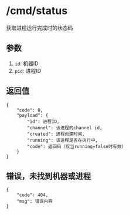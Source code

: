 # /cmd/status

获取进程运行完成时的状态码

## 参数

1. `id`: 机器ID
2. `pid`: 进程ID

## 返回值

    {
        "code": 0,
        "payload": {
            "id": 进程ID,
            "channel": 该进程的channel id,
            "created": 进程创建时间,
            "running": 该进程是否在执行中,
            "code": 返回码（仅当running=false时有效）
        }
    }

## 错误，未找到机器或进程

    {
        "code": 404,
        "msg": 错误内容
    }